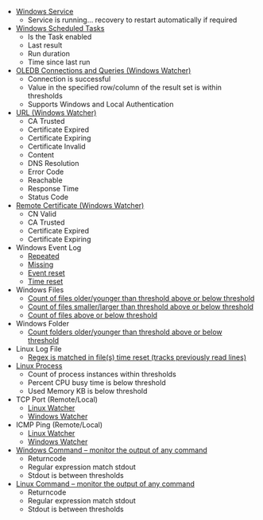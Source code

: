* [Windows Service](.//Windows%20Service%20Monitor.md)
  * Service is running… recovery to restart automatically if required
* [Windows Scheduled Tasks](.//Windows%20Task%20Monitor.md)
  * Is the Task enabled
  * Last result
  * Run duration
  * Time since last run
* [OLEDB Connections and Queries (Windows Watcher)](.//Windows%20OLEDB%20Monitor.md)
  * Connection is successful
  * Value in the specified row/column of the result set is within thresholds
  * Supports Windows and Local Authentication
* [URL (Windows Watcher)](.//Windows%20URL%20Monitor.md)
  * CA Trusted
  * Certificate Expired
  * Certificate Expiring
  * Certificate Invalid
  * Content
  * DNS Resolution
  * Error Code
  * Reachable
  * Response Time
  * Status Code
* [Remote Certificate (Windows Watcher)](.//Windows%20Remote%20Certificate%20Monitor.md)
  * CN Valid
  * CA Trusted
  * Certificate Expired
  * Certificate Expiring
* Windows Event Log
  * [Repeated](.//Windows%20Event%20Log%20Repeated%20Event%20Monitor.md)
  * [Missing](.//Windows%20Event%20Log%20Missing%20Event%20Monitor.md)
  * [Event reset](.//Windows%20Event%20Log%20Event%20Reset%20Monitor.md)
  * [Time reset](.//Windows%20Event%20Log%20Time%20Reset%20Monitor.md)
* Windows Files
  * [Count of files older/younger than threshold above or below threshold](.//Windows%20File%20Age%20Count%20Monitor.md)
  * [Count of files smaller/larger than threshold above or below threshold](.//Windows%20File%20Size%20Count%20Monitor.md)
  * [Count of files above or below threshold](.//Windows%20File%20Count%20Monitor.md)
* Windows Folder
  * [Count folders older/younger than threshold above or below threshold](.//Windows%20Folder%20Age%20Count%20Monitor.md)
* Linux Log File
  * [Regex is matched in file(s) time reset (tracks previously read lines)](.//Linux%20Time%20Reset%20Log%20File%20Monitor.md)
* [Linux Process](.//Linux%20Process%20Monitor.md)
  * Count of process instances within thresholds
  * Percent CPU busy time is below threshold
  * Used Memory KB is below threshold
* TCP Port (Remote/Local)
  * [Linux Watcher](.//Linux%20Port%20Monitor.md)
  * [Windows Watcher](.//Windows%20Port%20Monitor.md)
* ICMP Ping (Remote/Local)
  * [Linux Watcher](.//Linux%20Ping%20Monitor.md)
  * [Windows Watcher](.//Windows%20Ping%20Monitor.md)
* [Windows Command – monitor the output of any command](.//Windows%20Command%20Monitor.md)
  * Returncode
  * Regular expression match stdout
  * Stdout is between thresholds
* [Linux Command – monitor the output of any command](.//Linux%20Command%20Monitor.md)
  * Returncode
  * Regular expression match stdout
  * Stdout is between thresholds